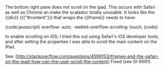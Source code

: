 The bottom right pane does not scroll on the ipad. This occurs with Safari as well as Chrome an make the scaladoc totally unusable.
It looks like the {{div}} ({{"#content"}}) that wraps the {{iframe}} needs to have: 

{code:javascript} 
overflow: auto;
-webkit-overflow-scrolling: touch;
{code}

to enable scrolling on iOS; I tried this out using Safari's iOS developer tools, and after setting the properties I was able to scroll the main content on the iPad.

See: [http://stackoverflow.com/questions/4599153/iframes-and-the-safari-on-the-ipad-how-can-the-user-scroll-the-content]
Fixed (see SI-8591).
